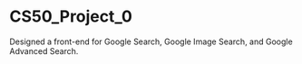 # CS50_Project_0
Designed a front-end for Google Search, Google Image Search, and Google Advanced Search.
